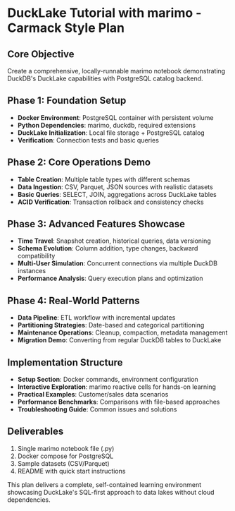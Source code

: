 # DuckLake Tutorial with marimo - Carmack Style Plan

## Core Objective
Create a comprehensive, locally-runnable marimo notebook demonstrating DuckDB's DuckLake capabilities with PostgreSQL catalog backend.

## Phase 1: Foundation Setup
- **Docker Environment**: PostgreSQL container with persistent volume
- **Python Dependencies**: marimo, duckdb, required extensions
- **DuckLake Initialization**: Local file storage + PostgreSQL catalog
- **Verification**: Connection tests and basic queries

## Phase 2: Core Operations Demo
- **Table Creation**: Multiple table types with different schemas
- **Data Ingestion**: CSV, Parquet, JSON sources with realistic datasets
- **Basic Queries**: SELECT, JOIN, aggregations across DuckLake tables
- **ACID Verification**: Transaction rollback and consistency checks

## Phase 3: Advanced Features Showcase
- **Time Travel**: Snapshot creation, historical queries, data versioning
- **Schema Evolution**: Column addition, type changes, backward compatibility
- **Multi-User Simulation**: Concurrent connections via multiple DuckDB instances
- **Performance Analysis**: Query execution plans and optimization

## Phase 4: Real-World Patterns
- **Data Pipeline**: ETL workflow with incremental updates
- **Partitioning Strategies**: Date-based and categorical partitioning
- **Maintenance Operations**: Cleanup, compaction, metadata management
- **Migration Demo**: Converting from regular DuckDB tables to DuckLake

## Implementation Structure
- **Setup Section**: Docker commands, environment configuration
- **Interactive Exploration**: marimo reactive cells for hands-on learning
- **Practical Examples**: Customer/sales data scenarios
- **Performance Benchmarks**: Comparisons with file-based approaches
- **Troubleshooting Guide**: Common issues and solutions

## Deliverables
1. Single marimo notebook file (.py)
2. Docker compose for PostgreSQL
3. Sample datasets (CSV/Parquet)
4. README with quick start instructions

This plan delivers a complete, self-contained learning environment showcasing DuckLake's SQL-first approach to data lakes without cloud dependencies.
